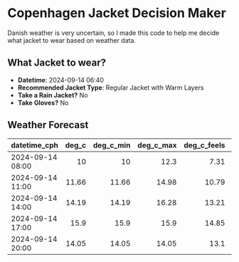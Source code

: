 
# Copenhagen Jacket Decision Maker

Danish weather is very uncertain, so I made this code to help me decide what jacket to wear based on weather data.

## What Jacket to wear?

- **Datetime**: 2024-09-14 06:40
- **Recommended Jacket Type**: Regular Jacket with Warm Layers
- **Take a Rain Jacket?** No
- **Take Gloves?** No

## Weather Forecast
| datetime_cph     |   deg_c |   deg_c_min |   deg_c_max |   deg_c_feels | weather   | wind   | rain   |
|:-----------------|--------:|------------:|------------:|--------------:|:----------|:-------|:-------|
| 2024-09-14 08:00 |   10    |       10    |       12.3  |          7.31 | Clouds    | Medium | None   |
| 2024-09-14 11:00 |   11.66 |       11.66 |       14.98 |         10.79 | Clouds    | Medium | None   |
| 2024-09-14 14:00 |   14.19 |       14.19 |       16.28 |         13.21 | Clear     | Medium | None   |
| 2024-09-14 17:00 |   15.9  |       15.9  |       15.9  |         14.85 | Clear     | Medium | None   |
| 2024-09-14 20:00 |   14.05 |       14.05 |       14.05 |         13.1  | Clear     | Medium | None   |
        